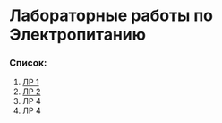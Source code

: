 # Лабораторные работы по Электропитанию

### Список:
1. [ЛР 1](./lab_1/README.md "Ссылочка на ЛР1")
1. [ЛР 2](./lab_2/README.md "Ссылочка на ЛР2")
3. ЛР 4
4. ЛР 4